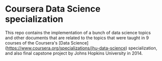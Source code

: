 # Coursera Data Science specialization

This repo contains the implementation of a bunch of data science topics and other documents that are related to
the topics that were taught in 9 courses of the Coursera's [Data Science] (https://www.coursera.org/specializations/jhu-data-science) specialization, and also final capstone project by Johns Hopkins University in 2014. 

